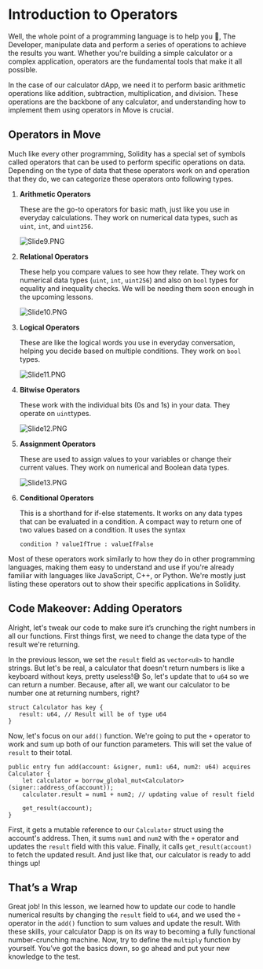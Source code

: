 # Introduction to Operators

Well, the whole point of a programming language is to help you 🫵, The Developer, manipulate data and perform a series of operations to achieve the results you want. Whether you're building a simple calculator or a complex application, operators are the fundamental tools that make it all possible.

In the case of our calculator dApp, we need it to perform basic arithmetic operations like addition, subtraction, multiplication, and division. These operations are the backbone of any calculator, and understanding how to implement them using operators in Move is crucial.

## Operators in Move

Much like every other programming, Solidity has a special set of symbols called operators that can be used to perform specific operations on data. Depending on the type of data that these operators work on and operation that they do, we can categorize these operators onto following types. 

1. **Arithmetic Operators**
    
    These are the go-to operators for basic math, just like you use in everyday calculations. They work on numerical data types, such as `uint`, `int`, and `uint256`.
    
    ![Slide9.PNG](1%20Introduction%20to%20Operators%203d8e1fa7b40c4ebeb3c9f5741b5afab2/Slide9.png)
    
2. **Relational Operators**
    
    These help you compare values to see how they relate. They work on numerical data types (`uint`, `int`, `uint256`) and also on `bool` types for equality and inequality checks. We will be needing them soon enough in the upcoming lessons.
    
    ![Slide10.PNG](1%20Introduction%20to%20Operators%203d8e1fa7b40c4ebeb3c9f5741b5afab2/Slide10.png)
    
3. **Logical Operators**
    
    These are like the logical words you use in everyday conversation, helping you decide based on multiple conditions. They work on `bool` types.
    
    ![Slide11.PNG](1%20Introduction%20to%20Operators%203d8e1fa7b40c4ebeb3c9f5741b5afab2/Slide11.png)
    
4. **Bitwise Operators**
    
    These work with the individual bits (0s and 1s) in your data. They operate on `uint`types.
    
    ![Slide12.PNG](1%20Introduction%20to%20Operators%203d8e1fa7b40c4ebeb3c9f5741b5afab2/Slide12.png)
    
5. **Assignment Operators**
    
    These are used to assign values to your variables or change their current values. They work on numerical and Boolean data types.
    
    ![Slide13.PNG](1%20Introduction%20to%20Operators%203d8e1fa7b40c4ebeb3c9f5741b5afab2/Slide13.png)
    
6. **Conditional Operators**
    
    This is a shorthand for if-else statements. It works on any data types that can be evaluated in a condition. A compact way to return one of two values based on a condition. It uses the syntax 
    
    ```
    condition ? valueIfTrue : valueIfFalse
    ```
    

Most of these operators work similarly to how they do in other programming languages, making them easy to understand and use if you're already familiar with languages like JavaScript, C++, or Python. We're mostly just listing these operators out to show their specific applications in Solidity.

## Code Makeover: Adding Operators

Alright, let's tweak our code to make sure it’s crunching the right numbers in all our functions. First things first, we need to change the data type of the result we're returning.

In the previous lesson, we set the `result` field as `vector<u8>` to handle strings. But let's be real, a calculator that doesn't return numbers is like a keyboard without keys, pretty useless!😅 So, let's update that to `u64` so we can return a number. Because, after all, we want our calculator to be number one at returning numbers, right?

```
struct Calculator has key {
   result: u64, // Result will be of type u64
} 
```

Now, let's focus on our `add()` function. We're going to put the `+` operator to work and sum up both of our function parameters. This will set the value of `result` to their total.

```
public entry fun add(account: &signer, num1: u64, num2: u64) acquires Calculator {
    let calculator = borrow_global_mut<Calculator>(signer::address_of(account));
    calculator.result = num1 + num2; // updating value of result field

    get_result(account);
}
```

First, it gets a mutable reference to our `Calculator` struct using the account's address. Then, it sums `num1` and `num2` with the `+` operator and updates the `result` field with this value. Finally, it calls `get_result(account)` to fetch the updated result. And just like that, our calculator is ready to add things up!

## That’s a Wrap

Great job! In this lesson, we learned how to update our code to handle numerical results by changing the `result` field to `u64`, and we used the `+` operator in the `add()` function to sum values and update the result. With these skills, your calculator Dapp is on its way to becoming a fully functional number-crunching machine. Now, try to define the `multiply` function by yourself. You’ve got the basics down, so go ahead and put your new knowledge to the test.
